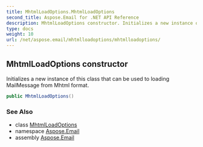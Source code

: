 ```yaml
---
title: MhtmlLoadOptions.MhtmlLoadOptions
second_title: Aspose.Email for .NET API Reference
description: MhtmlLoadOptions constructor. Initializes a new instance of this class that can be used to loading MailMessage from Mhtml format
type: docs
weight: 10
url: /net/aspose.email/mhtmlloadoptions/mhtmlloadoptions/
---
```

## MhtmlLoadOptions constructor

Initializes a new instance of this class that can be used to loading MailMessage from Mhtml format.

```csharp
public MhtmlLoadOptions()
```

### See Also

* class [MhtmlLoadOptions](../)
* namespace [Aspose.Email](../../mhtmlloadoptions/)
* assembly [Aspose.Email](../../../)


